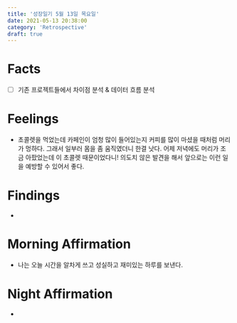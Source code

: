 ```yaml
---
title: '성장일기 5월 13일 목요일'
date: 2021-05-13 20:38:00
category: 'Retrospective'
draft: true
---
```

# Facts
- [ ] 기존 프로젝트들에서 차이점 분석 & 데이터 흐름 분석 


# Feelings
- 초콜렛을 먹었는데 카페인이 엄청 많이 들어있는지 커피를 많이 마셨을 때처럼 머리가 멍하다. 그래서 일부러 몸을 좀 움직였더니 한결 낫다. 어제 저녁에도 머리가 조금 아팠었는데 이 초콜렛 때문이었다니! 의도치 않은 발견을 해서 앞으로는 이런 일을 예방할 수 있어서 좋다.

# Findings
- 

# Morning Affirmation
- 나는 오늘 시간을 알차게 쓰고 성실하고 재미있는 하루를 보낸다.

# Night Affirmation
- 
